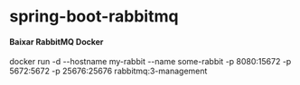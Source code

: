 # spring-boot-rabbitmq


#### Baixar RabbitMQ Docker

docker run -d --hostname my-rabbit --name some-rabbit -p 8080:15672 -p 5672:5672 -p 25676:25676 rabbitmq:3-management


